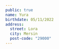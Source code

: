 ```yaml
---
public: true
name: Yura
birthdate: 05/11/2022
address:
  street: Lora
  city: Mersin
  post-code: "29000"
---
```

